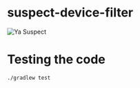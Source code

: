 # suspect-device-filter
![Ya Suspect](https://i.imgur.com/6wjpgGi.jpg "Good Will Hunting You're Suspect")

# Testing the code
```
./gradlew test
```
